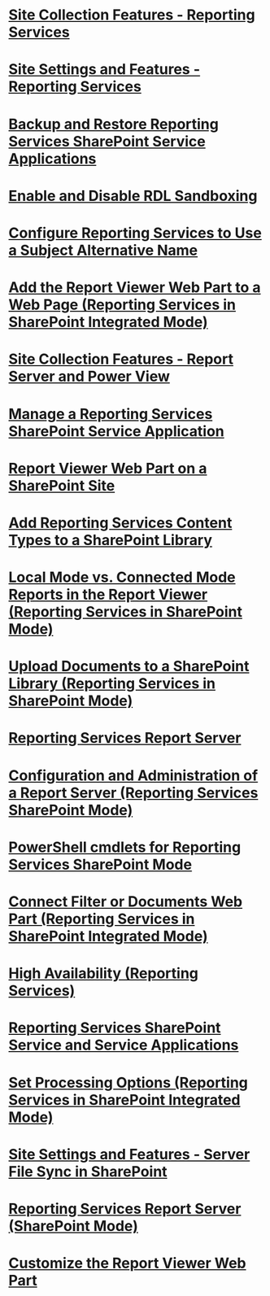# [Site Collection Features - Reporting Services](site-collection-features-reporting-services.md)
# [Site Settings and Features - Reporting Services](site-settings-and-features-reporting-services.md)
# [Backup and Restore Reporting Services SharePoint Service Applications](backup-and-restore-reporting-services-sharepoint-service-applications.md)
# [Enable and Disable RDL Sandboxing](enable-and-disable-rdl-sandboxing.md)
# [Configure Reporting Services to Use a Subject Alternative Name](configure-reporting-services-to-use-a-subject-alternative-name.md)
# [Add the Report Viewer Web Part to a Web Page (Reporting Services in SharePoint Integrated Mode)](cac75345-2380-467d-a394-0a2140908a5a.md)
# [Site Collection Features - Report Server and Power View](site-collection-features-report-server-and-power-view.md)
# [Manage a Reporting Services SharePoint Service Application](manage-a-reporting-services-sharepoint-service-application.md)
# [Report Viewer Web Part on a SharePoint Site](report-viewer-web-part-on-a-sharepoint-site.md)
# [Add Reporting Services Content Types to a SharePoint Library](add-reporting-services-content-types-to-a-sharepoint-library.md)
# [Local Mode vs. Connected Mode Reports in the Report Viewer (Reporting Services in SharePoint Mode)](a230a9bb-6046-401f-b5e5-53ff6edf2264.md)
# [Upload Documents to a SharePoint Library (Reporting Services in SharePoint Mode)](upload-documents-to-a-sharepoint-library-reporting-services-in-sharepoint-mode.md)
# [Reporting Services Report Server](reporting-services-report-server.md)
# [Configuration and Administration of a Report Server (Reporting Services SharePoint Mode)](846e86d0-fbbb-426c-97f9-f179cd42b390.md)
# [PowerShell cmdlets for Reporting Services SharePoint Mode](powershell-cmdlets-for-reporting-services-sharepoint-mode.md)
# [Connect Filter or Documents Web Part (Reporting Services in SharePoint Integrated Mode)](6a303135-c0ef-44cd-a423-1cea8df3dcf3.md)
# [High Availability (Reporting Services)](high-availability-reporting-services.md)
# [Reporting Services SharePoint Service and Service Applications](reporting-services-sharepoint-service-and-service-applications.md)
# [Set Processing Options (Reporting Services in SharePoint Integrated Mode)](set-processing-options-reporting-services-in-sharepoint-integrated-mode.md)
# [Site Settings and Features - Server File Sync in SharePoint](site-settings-and-features-server-file-sync-in-sharepoint.md)
# [Reporting Services Report Server (SharePoint Mode)](reporting-services-report-server-sharepoint-mode.md)
# [Customize the Report Viewer Web Part](customize-the-report-viewer-web-part.md)

